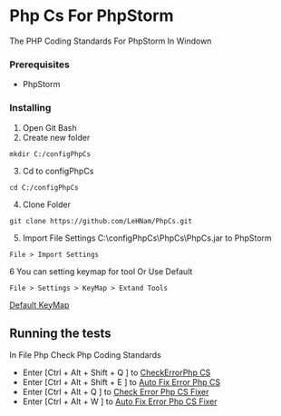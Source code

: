 # Php Cs For PhpStorm

The PHP Coding Standards For PhpStorm In Windown


### Prerequisites
- PhpStorm

### Installing

1.  Open Git Bash
2. Create new folder 
```
mkdir C:/configPhpCs
```

3.  Cd to configPhpCs

```
cd C:/configPhpCs
```

4. Clone Folder

```
git clone https://github.com/LeHNam/PhpCs.git
```

5. Import File Settings C:\configPhpCs\PhpCs\PhpCs.jar to PhpStorm
```
File > Import Settings
```

6 You can setting keymap for tool Or Use Default

```
File > Settings > KeyMap > Extand Tools
```
[Default KeyMap](https://github.com/LeHNam/PhpCs/blob/master/image/DefaultKeyMap.PNG)


## Running the tests

In File Php Check Php Coding Standards 

- Enter [Ctrl + Alt + Shift + Q ] to [CheckErrorPhp CS](https://github.com/LeHNam/PhpCs/blob/master/image/CheckErrorPhpCs.PNG)
- Enter [Ctrl + Alt + Shift + E ] to [Auto Fix Error Php CS](https://github.com/LeHNam/PhpCs/blob/master/image/AutoFixErrorPhpCs.PNG)
- Enter [Ctrl + Alt  + Q ] to [Check Error Php CS Fixer](https://github.com/LeHNam/PhpCs/blob/master/image/CheckErrorPhpCsFixer.PNG)
- Enter [Ctrl + Alt + W ] to [Auto Fix Error Php CS Fixer](https://github.com/LeHNam/PhpCs/blob/master/image/AutoFixErrorPhpCsFixer.PNG)
